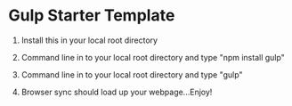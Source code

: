 # Gulp Starter Template 

1) Install this in your local root directory

2) Command line in to your local root directory and type "npm install gulp"

2) Command line in to your local root directory and type "gulp"

3) Browser sync should load up your webpage...Enjoy!